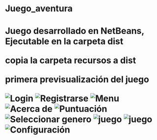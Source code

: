 <h1>Juego_aventura<h1>
	<p>Juego desarrollado en NetBeans, Ejecutable en la carpeta dist</p>
	<p>copia la carpeta recursos a dist</p>
  <p>primera previsualización del juego<p>

<img src="https://i.ibb.co/z8PrNhq/Captura-de-Pantalla-2020-06-05-a-la-s-2-03-07.png" alt="Login">  
<img src="https://i.ibb.co/5RxD6Cz/Captura-de-Pantalla-2020-06-05-a-la-s-2-03-23.png" alt="Registrarse">  
<img src="https://i.ibb.co/mtf31mg/Captura-de-Pantalla-2020-06-05-a-la-s-2-22-18.png" alt="Menu">
<img src="https://i.ibb.co/VxMNHFF/Captura-de-Pantalla-2020-06-05-a-la-s-2-22-28.png" alt="Acerca de">  
<img src="https://i.ibb.co/q9kTsC3/Captura-de-Pantalla-2020-06-07-a-la-s-20-08-26.png" alt="Puntuación">
<img src="https://i.ibb.co/F554qhh/Captura-de-Pantalla-2020-06-05-a-la-s-2-22-39.png" alt="Seleccionar genero">
<img src="https://i.ibb.co/5BGvJ2F/Captura-de-Pantalla-2020-06-07-a-la-s-20-08-38.png" alt="juego">
<img src="https://i.ibb.co/j4pkdg7/Captura-de-Pantalla-2020-06-07-a-la-s-20-36-42.png" alt="juego">
<img src="https://i.ibb.co/Ss9Pq7g/Captura-de-Pantalla-2020-06-07-a-la-s-20-38-52.png" alt="Configuración">
<!--<img src="" alt=""> -->
